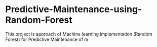 # Predictive-Maintenance-using-Random-Forest
This project is approach of Machine learning implementation (Random Forest) for Predictive Maintenance of m
